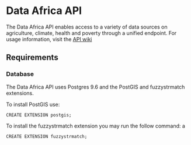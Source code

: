 # Data Africa API

The Data Africa API enables access to a variety of data sources on agriculture, climate, health and poverty through a unified endpoint. For usage information, visit the [API wiki](https://github.com/Datawheel/data-africa-api/wiki) 

## Requirements

### Database
The Data Africa API uses Postgres 9.6 and the PostGIS and fuzzystrmatch extensions.

To install PostGIS use:

```
CREATE EXTENSION postgis;
```

To install the fuzzystrmatch extension you may run the follow command:
a
```
CREATE EXTENSION fuzzystrmatch;
```
